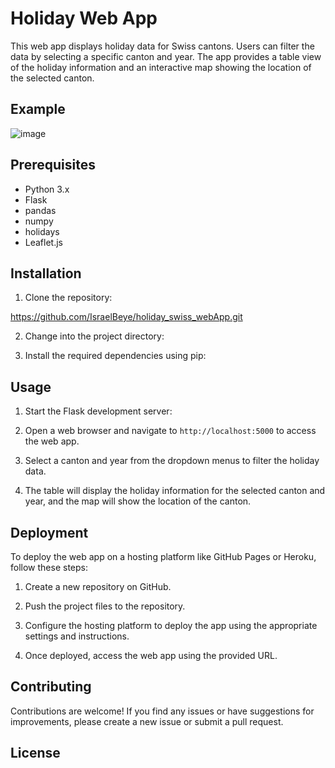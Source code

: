 # Holiday Web App

This web app displays holiday data for Swiss cantons. Users can filter the data by selecting a specific canton and year. The app provides a table view of the holiday information and an interactive map showing the location of the selected canton.

## Example
![image](https://github.com/IsraelBeye/holiday_swiss_webApp/assets/139361273/1d47dad2-c8b8-4fd6-820b-0b2df30fb8f6)


## Prerequisites

- Python 3.x
- Flask
- pandas
- numpy
- holidays
- Leaflet.js

## Installation

1. Clone the repository:

https://github.com/IsraelBeye/holiday_swiss_webApp.git

2. Change into the project directory:


3. Install the required dependencies using pip:


## Usage

1. Start the Flask development server:


2. Open a web browser and navigate to `http://localhost:5000` to access the web app.

3. Select a canton and year from the dropdown menus to filter the holiday data.

4. The table will display the holiday information for the selected canton and year, and the map will show the location of the canton.

## Deployment

To deploy the web app on a hosting platform like GitHub Pages or Heroku, follow these steps:

1. Create a new repository on GitHub.

2. Push the project files to the repository.

3. Configure the hosting platform to deploy the app using the appropriate settings and instructions.

4. Once deployed, access the web app using the provided URL.

## Contributing

Contributions are welcome! If you find any issues or have suggestions for improvements, please create a new issue or submit a pull request.

## License


